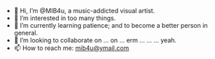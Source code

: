 - 👋 Hi, I’m @MIB4u, a music-addicted visual artist.
- 👀 I’m interested in too many things.
- 🌱 I’m currently learning patience; and to become a better person in general.
- 💞️ I’m looking to collaborate on ... on ... erm ... ... ... yeah.
- 📫 How to reach me: mib4u@ymail.com
<!---
MIB4u/MIB4u is a ✨ special ✨ repository because its `README.md` (this file) appears on your GitHub profile.
You can click the Preview link to take a look at your changes.
--->
